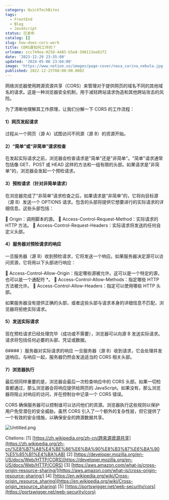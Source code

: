 ```yaml
---
category: QuickTechBites
tags:
  - FrontEnd
  - Blog
  - JavaScript
status: 已发布
catalog: []
slug: how-does-cors-work
title: CORS是如何工作的？
urlname: ccc749ea-0258-4485-b5e8-390113ee81f2
date: '2023-12-29 23:35:00'
updated: '2024-05-08 23:04:00'
image: 'https://www.notion.so/images/page-cover/nasa_carina_nebula.jpg'
published: 2022-12-25T08:00:00.000Z
---
```


网络浏览器使用跨源资源共享（CORS）来管理对于提供网页的域名不同的其他域名的请求。这是一种浏览器安全机制，用于减轻跨站请求伪造和其他跨站攻击的风险。


为了清晰地理解其工作原理，让我们分解一下 CORS 的工作流程：


#### 1）网页发起请求
过程从一个网页（源 A）试图访问不同源（源 B）的资源开始。


#### 2）“简单”或“非简单”请求检查
在发起实际请求之前，浏览器会检查请求是"简单"还是"非简单"。"简单"请求通常包括像 GET、POST 或 HEAD 这样的方法和一组有限的头部。如果请求是"非简单"的，浏览器会发起一个预检请求。


#### 3）预检请求（针对非简单请求）
在浏览器完成了“非简单”请求检查之后，如果请求是“非简单”的，它将向目标源（源 B）发送一个 OPTIONS 请求。包含的头部将提供它想要进行的实际请求的详细信息。这些头部包括：


🔸 Origin：调用脚本的源。
🔸 Access-Control-Request-Method：实际请求的 HTTP 方法。
🔸 Access-Control-Request-Headers：实际请求将发送的任何自定义头部。


#### 4）服务器对预检请求的响应
一旦服务器（源 B）收到预检请求，它将发送一个响应。如果服务器决定源可以访问资源，它将用以下头部进行响应：


🔹 Access-Control-Allow-Origin：指定哪些源被允许。这可以是一个特定的源，也可以是一个通配符 *。
🔹 Access-Control-Allow-Methods：指定哪些 HTTP 方法被允许。
🔹 Access-Control-Allow-Headers：指定可以使用哪些 HTTP 头部。


如果服务器没有提供正确的头部，或者这些头部与请求本身的详细信息不匹配，浏览器将拒绝实际请求。


#### 5）发送实际请求
现在预检请求已经处理完毕（成功或不需要），浏览器可以向源 B 发送实际请求。请求将包括任何必要的头部、凭证或数据。


6#### ）服务器对实际请求的响应
一旦服务器（源 B）收到请求，它会处理并发送响应。与响应一起，服务器仍然会发送适当的 CORS 相关头部。


#### 7）浏览器执行
最后但同样重要的是，浏览器会最后一次检查响应中的 CORS 头部。如果一切检查都通过，那么浏览器会将响应提供给网页的 JavaScript。如果没有，那么浏览器将阻止对响应的访问，并在控制台中记录一个 CORS 错误。


CORS 确保服务器可以控制谁可以访问他们的资源。浏览器执行这些规则以保护用户免受潜在的安全威胁。虽然 CORS 引入了一个额外的复杂性层，但它提供了一个有效的安全措施，以确保安全的跨源数据共享。


![Untitled.png](https://prod-files-secure.s3.us-west-2.amazonaws.com/5d24fe63-e567-4804-86f9-9fdc62e13082/b3deb140-f22b-4520-bcee-759301567801/Untitled.png?X-Amz-Algorithm=AWS4-HMAC-SHA256&X-Amz-Content-Sha256=UNSIGNED-PAYLOAD&X-Amz-Credential=ASIAZI2LB466UFWVYQVT%2F20250410%2Fus-west-2%2Fs3%2Faws4_request&X-Amz-Date=20250410T053947Z&X-Amz-Expires=3600&X-Amz-Security-Token=IQoJb3JpZ2luX2VjECUaCXVzLXdlc3QtMiJGMEQCIFdbmf6qB1oHkd1ihXYpeYD6lrKA3HaRKOOgSTXj7PiFAiAjEC%2FzeMgDlErgd9qN%2FPvVJWjt4BKIvGysPm%2FcHF%2BorCqIBAie%2F%2F%2F%2F%2F%2F%2F%2F%2F%2F8BEAAaDDYzNzQyMzE4MzgwNSIMawbJSr67ZXnW%2FsLLKtwD0AuifsuhNe1%2BMHA2K5FGG3V7w0FK68ovphB0lT%2FAeHnI80Yhy9q9HTjGV6HwKqdbLh6qF6O63k%2FC%2BPXndO3Uh1vidlyJeMbkqm8774w3zxzXKZCFdEu5WzHgAmTKnG56FDSae57FnR7PSVoGfbwDjOcrx8PfDZPpnPt8SiDwNZePmOb0XzsnHZIm2DKw5wExL%2FZ2Jg%2B7SDgfbKR%2BwFR5GIji%2BfvppNS8S9dEn3byKmLEKSel%2F9x1vcbStpEbBsegDW3DEVuucVGOu%2FA7QNm%2B8p7ODRSrgiT0%2B9X2iQU%2FKlDLNtuQBckOdFFOknzaRxTs6C8SpWpCIU0XsAMc4jZI1JOEu9RNAyC3z5awy5niVvGGCybpMEu3EDrI%2BIwI5Z6PIen0s3v%2FgV3nFb49MCAOU44bf3rf%2BF%2Fc2ohr4SJs%2B6PZ%2F1%2ByJ6nahAT3q6eD1GTbDp2yB%2BpPtxXUfCWy57ogYPJ0eZ7kbSA%2FUNYK2BSrXZIkYVufGTXU5WUu3XKJ2HcIwpUPfLyls1hTaMU0THKFjZ5U6atNXi2FJjsQ236JvAh6oTVPxKlKW0z5hsJlTHLfUGI9t8Y%2FsJcG5eGqAQGjWJV3ZY%2FOgcIVeFOmpRh6v8YM5tl%2BpszGJOhBn9gw66XdvwY6pgEMi6Kq4n%2Bpl1X7cJyiYd9Ys3DCZkQivMFIUxmKra73l1OLmlreGNklfEqQDz9UAHWvaXbXHDgAuXDVXVC1xwPLRBpXho%2B%2F3cmA%2F91RfL7t3Koe%2BIHvuOSu0QOlCgyvzJAJSbXO6HVjsT8hFbduwn2JhJxcqoHE%2F07K7ebMwLOivNw%2FwuGIqVmxA7PgwzbgZ9dW8gtELevTRWjKgTYt%2Bwh%2BB1y%2FQUXi&X-Amz-Signature=77f05f797ff4cf109344c7c5bf51cf4fede525da8a236809ce2227e23aa59868&X-Amz-SignedHeaders=host&x-id=GetObject)


Citations:
[1] [https://zh.wikipedia.org/zh-cn/跨來源資源共享](https://zh.wikipedia.org/zh-cn/%E8%B7%A8%E4%BE%86%E6%BA%90%E8%B3%87%E6%BA%90%E5%85%B1%E4%BA%AB)
[2] [https://developer.mozilla.org/en-US/docs/Web/HTTP/CORS](https://developer.mozilla.org/en-US/docs/Web/HTTP/CORS)
[3] [https://aws.amazon.com/what-is/cross-origin-resource-sharing/](https://aws.amazon.com/what-is/cross-origin-resource-sharing/)
[4] [https://en.wikipedia.org/wiki/Cross-origin_resource_sharing](https://en.wikipedia.org/wiki/Cross-origin_resource_sharing)
[5] [https://portswigger.net/web-security/cors](https://portswigger.net/web-security/cors)

